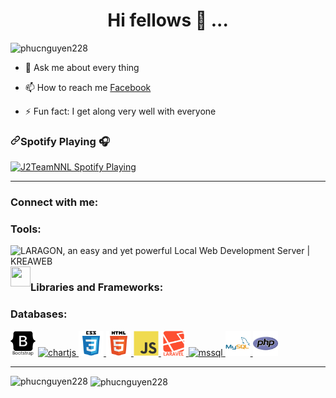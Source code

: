 <h1 align="center">Hi fellows 👋 ...</h1>

<p align="left"> <img src="https://komarev.com/ghpvc/?username=phucnguyen228&label=Profile%20views&color=0e75b6&style=flat" alt="phucnguyen228" /> </p>

- 💬 Ask me about every thing

- 📫 How to reach me <a href="https://www.facebook.com/nguyenphuc.22821" rel="nofollow">Facebook</a>

- ⚡ Fun fact: I get along very well with everyone

<h3 dir="auto"><a id="user-content-spotify-playing-" class="anchor" aria-hidden="true" href="#spotify-playing-"><svg class="octicon octicon-link" viewBox="0 0 16 16" version="1.1" width="16" height="16" aria-hidden="true"><path fill-rule="evenodd" d="M7.775 3.275a.75.75 0 001.06 1.06l1.25-1.25a2 2 0 112.83 2.83l-2.5 2.5a2 2 0 01-2.83 0 .75.75 0 00-1.06 1.06 3.5 3.5 0 004.95 0l2.5-2.5a3.5 3.5 0 00-4.95-4.95l-1.25 1.25zm-4.69 9.64a2 2 0 010-2.83l2.5-2.5a2 2 0 012.83 0 .75.75 0 001.06-1.06 3.5 3.5 0 00-4.95 0l-2.5 2.5a3.5 3.5 0 004.95 4.95l1.25-1.25a.75.75 0 00-1.06-1.06l-1.25 1.25a2 2 0 01-2.83 0z"></path></svg></a>Spotify Playing <g-emoji class="g-emoji" alias="headphones" fallback-src="https://github.githubassets.com/images/icons/emoji/unicode/1f3a7.png">🎧</g-emoji></h3>
<p dir="auto"><a href="https://open.spotify.com/user/31ghget3jspvgpjwbv5pcwli3smab" rel="nofollow"><img src="https://camo.githubusercontent.com/ff67fbe20f03beaae1e78836849c9bc59b60e67a9aa4e3231aaebebfbabe7c71/68747470733a2f2f73706f746966792d706c6179696e672d6769742d6d61737465722e6a327465616d6e6e6c2e76657263656c2e6170702f6170692f73706f746966792d706c6179696e67" alt="J2TeamNNL Spotify Playing" width="350" data-canonical-src="https://spotify-playing-git-master.j2teamnnl.vercel.app/api/spotify-playing" style="max-width: 100%;"></a></p>

<hr>

<h3 align="left">Connect with me:</h3>
<p align="left">
</p>

<h3 align="left">Tools:</h3>
<img src="https://www.kreaweb.be/wp-content/uploads/2021/03/laragon.png" jsaction="load:XAeZkd;" jsname="HiaYvf" class="n3VNCb KAlRDb" alt="LARAGON, an easy and yet powerful Local Web Development Server | KREAWEB" data-noaft="1" style="width: 465px; height: 348.75px; margin: 0px;">
<img align="left" height="32" width="32" src="https://camo.githubusercontent.com/e1a0140c86a2e3777df78d24251f7c52bafe6779f988ea3cc213b54c502e2b63/68747470733a2f2f63646e2e6a7364656c6976722e6e65742f6e706d2f73696d706c652d69636f6e7340342e382e302f69636f6e732f78616d70702e737667" data-canonical-src="https://cdn.jsdelivr.net/npm/simple-icons@4.8.0/icons/xampp.svg" style="max-width: 100%;">
<h3 align="left">Libraries and Frameworks:</h3>
<h3 align="left">Databases:</h3>

  <img src="https://raw.githubusercontent.com/devicons/devicon/master/icons/bootstrap/bootstrap-plain-wordmark.svg" alt="bootstrap" width="40" height="40"/> </a> <a href="https://www.chartjs.org" target="_blank" rel="noreferrer"> 
  <img src="https://www.chartjs.org/media/logo-title.svg" alt="chartjs" width="40" height="40"/> </a> <a href="https://www.w3schools.com/css/" target="_blank" rel="noreferrer"> 
  <img src="https://raw.githubusercontent.com/devicons/devicon/master/icons/css3/css3-original-wordmark.svg" alt="css3" width="40" height="40"/> </a> <a href="https://www.w3.org/html/" target="_blank" rel="noreferrer"> 
  <img src="https://raw.githubusercontent.com/devicons/devicon/master/icons/html5/html5-original-wordmark.svg" alt="html5" width="40" height="40"/> </a> <a href="https://developer.mozilla.org/en-US/docs/Web/JavaScript" target="_blank" rel="noreferrer"> 
  <img src="https://raw.githubusercontent.com/devicons/devicon/master/icons/javascript/javascript-original.svg" alt="javascript" width="40" height="40"/> </a> <a href="https://laravel.com/" target="_blank" rel="noreferrer"> 
  <img src="https://raw.githubusercontent.com/devicons/devicon/master/icons/laravel/laravel-plain-wordmark.svg" alt="laravel" width="40" height="40"/> </a> <a href="https://www.microsoft.com/en-us/sql-server" target="_blank" rel="noreferrer"> 
  <img src="https://www.svgrepo.com/show/303229/microsoft-sql-server-logo.svg" alt="mssql" width="40" height="40"/> </a> <a href="https://www.mysql.com/" target="_blank" rel="noreferrer"> 
  <img src="https://raw.githubusercontent.com/devicons/devicon/master/icons/mysql/mysql-original-wordmark.svg" alt="mysql" width="40" height="40"/> </a> <a href="https://www.php.net" target="_blank" rel="noreferrer"> 
  <img src="https://raw.githubusercontent.com/devicons/devicon/master/icons/php/php-original.svg" alt="php" width="40" height="40"/> </a> </p>

<hr>

<p><img align="left" src="https://github-readme-stats.vercel.app/api/top-langs?username=phucnguyen228&show_icons=true&locale=en&layout=compact" alt="phucnguyen228" /></p>

<p>&nbsp;<img align="center" src="https://github-readme-stats.vercel.app/api?username=phucnguyen228&show_icons=true&locale=en" alt="phucnguyen228" /></p>

